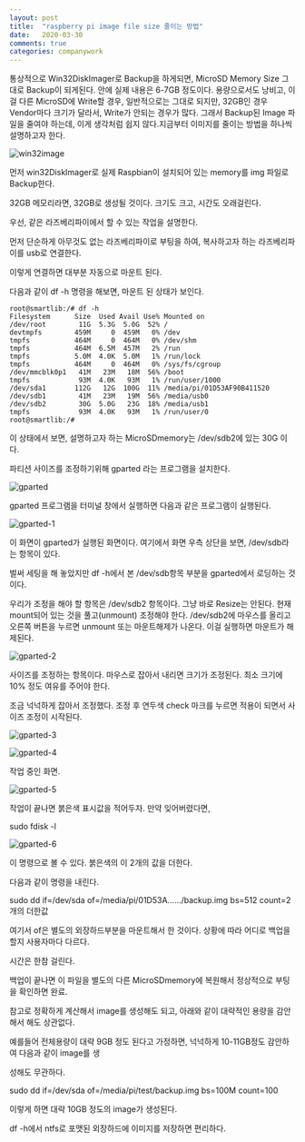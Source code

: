 ```yaml
---
layout: post
title:  "raspberry pi image file size 줄이는 방법"
date:   2020-03-30
comments: true
categories: companywork
---
```


통상적으로 Win32DiskImager로 Backup을 하게되면,  MicroSD Memory Size 그대로 Backup이 되게된다. 안에 실제 내용은 6-7GB 정도이다. 용량으로서도 낭비고, 이걸 다른 MicroSD에 Write할 경우, 일반적으로는 그대로 되지만, 32GB인 경우 Vendor마다 크기가 달라서, Write가 안되는 경우가 많다. 그래서 Backup된 Image 파일을 줄여야 하는데, 이게 생각처럼 쉽지 않다.지금부터 이미지를 줄이는 방법을 하나씩 설명하고자 한다.

![win32image](https://user-images.githubusercontent.com/20354551/61258532-36af0300-a7b1-11e9-9aa7-b1be3e5f9d98.PNG)

먼저 win32DiskImager로 실제 Raspbian이 설치되어 있는 memory를 img 파일로 Backup한다. 

32GB 메모리라면, 32GB로 생성될 것이다. 크기도 크고, 시간도 오래걸린다.

우선, 같은 라즈베리파이에서 할 수 있는 작업을 설명한다.

먼저 단순하게 아무것도 없는 라즈베리파이로 부팅을 하여, 복사하고자 하는 라즈베리파이를 usb로 연결한다.

이렇게 연결하면 대부분 자동으로 마운트 된다.

다음과 같이 df -h 명령을 해보면, 마운트 된 상태가 보인다.

```
root@smartlib:/# df -h
Filesystem      Size  Used Avail Use% Mounted on
/dev/root        11G  5.3G  5.0G  52% /
devtmpfs        459M     0  459M   0% /dev
tmpfs           464M     0  464M   0% /dev/shm
tmpfs           464M  6.5M  457M   2% /run
tmpfs           5.0M  4.0K  5.0M   1% /run/lock
tmpfs           464M     0  464M   0% /sys/fs/cgroup
/dev/mmcblk0p1   41M   23M   18M  56% /boot
tmpfs            93M  4.0K   93M   1% /run/user/1000
/dev/sda1       112G   12G  100G  11% /media/pi/01D53AF90B411520
/dev/sdb1        41M   23M   19M  56% /media/usb0
/dev/sdb2        30G  5.0G   23G  18% /media/usb1
tmpfs            93M  4.0K   93M   1% /run/user/0
root@smartlib:/#

```

이 상태에서 보면, 설명하고자 하는 MicroSDmemory는 /dev/sdb2에 있는 30G 이다. 

파티션 사이즈를 조정하기위해 gparted 라는 프로그램을 설치한다.

![gparted](https://user-images.githubusercontent.com/20354551/61270515-e352aa00-a7dc-11e9-9d85-ab0ad20b8a4f.PNG)

gparted 프로그램을 터미널 창에서 실행하면 다음과 같은 프로그램이 실행된다.

![gparted-1](https://user-images.githubusercontent.com/20354551/61270905-016cda00-a7de-11e9-892e-1751cc4b8d0e.PNG)

이 화면이 gparted가 실행된 화면이다. 여기에서 화면 우측 상단을 보면, /dev/sdb라는 항목이 있다. 

벌써 세팅을 해 놓았지만 df -h에서 본 /dev/sdb항목 부분을 gparted에서 로딩하는 것이다.

우리가 조정을 해야 할 항목은 /dev/sdb2 항목이다. 그냥 바로 Resize는 안된다. 현재 mount되어 있는 것을 풀고(unmount) 조정해야 한다. /dev/sdb2에 마우스를 올리고 오른쪽 버튼을 누르면 unmount 또는 마운트해제가 나온다. 이걸 실행하면 마운트가 해제된다.

![gparted-2](https://user-images.githubusercontent.com/20354551/61271183-dafb6e80-a7de-11e9-9f59-12f65cf6866e.PNG)

사이즈를 조정하는 항목이다. 마우스로 잡아서 내리면 크기가 조정된다. 최소 크기에 10% 정도 여유를 주어야 한다.

조금 넉넉하게 잡아서 조정했다. 조정 후 연두색 check 마크를 누르면 적용이 되면서 사이즈 조정이 시작된다.

![gparted-3](https://user-images.githubusercontent.com/20354551/61272060-26af1780-a7e1-11e9-90c0-6990a68f222d.PNG)

![gparted-4](https://user-images.githubusercontent.com/20354551/61272091-3dee0500-a7e1-11e9-9477-3ec654cf72c9.PNG)

작업 중인 화면.

![gparted-5](https://user-images.githubusercontent.com/20354551/61272122-53fbc580-a7e1-11e9-8b43-1203635d6a67.PNG)

작업이 끝나면 붉은색 표시값을 적어두자. 만약 잊어버렸다면,

sudo fdisk -l

![gparted-6](https://user-images.githubusercontent.com/20354551/61272161-6d9d0d00-a7e1-11e9-9535-aab2e8b0e340.PNG)

이 명령으로 볼 수 있다. 붉은색의 이 2개의 값을 더한다. 

다음과 같이 명령을 내린다.

sudo dd if=/dev/sda of=/media/pi/01D53A....../backup.img  bs=512 count=2개의 더한값

여기서 of은 별도의 외장하드부분을 마운트해서 한 것이다. 상황에 따라 어디로 백업을 할지 사용자마다 다르다.

시간은 한참 걸린다.

백업이 끝나면 이 파일을 별도의 다른 MicroSDmemory에 복원해서 정상적으로 부팅을 확인하면 완료.

참고로 정확하게 계산해서 image를 생성해도 되고, 아래와 같이 대략적인 용량을 감안해서 해도 상관없다.

예를들어 전체용량이 대략 9GB 정도 된다고 가정하면, 넉넉하게 10-11GB정도 감안하여 다음과 같이 image를 생

성해도 무관하다.

sudo dd if=/dev/sda of=/media/pi/test/backup.img bs=100M count=100

이렇게 하면 대략 10GB 정도의 image가 생성된다.

df -h에서 ntfs로 포맷된 외장하드에 이미지를 저장하면 편리하다.




